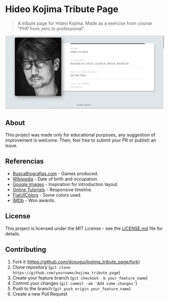 # Hideo Kojima Tribute Page
> A tribute page for Hideo Kojima. Made as a exercise from course "PHP from zero to professional".

![](header.png)

## About

This project was made only for educational purposes, any suggestion of improvement is welcome. Then, feel free to submit your PR or publish an Issue.

## Referencias

- [BuscaBiografias.com](https://www.buscabiografias.com/biografia/verDetalle/10144/Hideo%20Kojima) - Games produced.
- [Wikipedia](https://pt.wikipedia.org/wiki/Hideo_Kojima) - Date of birth and occupation.
- [Google Images](https://www.google.com/search?q=Steve+Jobs&safe=strict&source=lnms&tbm=isch&sa=X&ved=0ahUKEwjCpJHJh9viAhVzH7kGHaYJDOwQ_AUIECgB#imgrc=M8b19cIwJs8jzM) - Inspiration for introduction layout.
- [Online Tutorials](https://youtu.be/X6aMWDDJlJg) - Responsive timeline.
- [FlatUIColors](https://flatuicolors.com/) - Some colors used.
- [IMDb](https://www.imdb.com/name/nm0463620/awards) - Won awards.

## License

This project is licensed under the MIT License - see the [LICENSE.md](LICENSE.md) file for details.

## Contributing

1. Fork it (https://github.com/doougui/kojima_tribute_page/fork)
2. Clone repository (```git clone https://github.com/yourname/kojima_tribute_page```)
3. Create your feature branch (```git checkout -b your_feature_name```)
4. Commit your changes (```git commit -am 'Add some changes'```)
5. Push to the branch (```git push origin your_feature_name```)
5. Create a new Pull Request